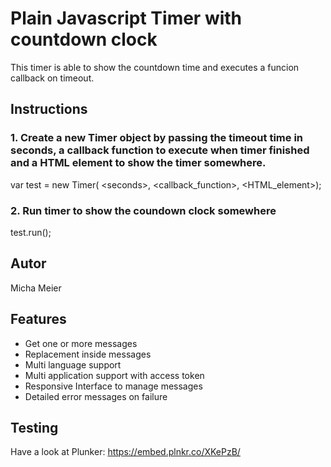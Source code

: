 # Plain Javascript Timer with countdown clock

This timer is able to show the countdown time and executes a funcion callback on timeout.

## Instructions

### 1. Create a new Timer object by passing the timeout time in seconds, a callback function to execute when timer finished and a HTML element to show the timer somewhere.
   
var test = new Timer( \<seconds>, <callback_function>, <HTML_element>);

### 2. Run timer to show the coundown clock somewhere

test.run();

## Autor 
Micha Meier

## Features
<ul>
 <li>Get one or more messages </li>
<li>Replacement inside messages</li>
<li>Multi language support</li>
<li>Multi application support with access token</li>
<li>Responsive Interface to manage messages</li>
<li>Detailed error messages on failure</li>
</ul>


## Testing
Have a look at Plunker: https://embed.plnkr.co/XKePzB/
